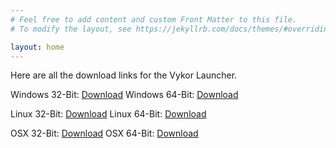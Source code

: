 ```yaml
---
# Feel free to add content and custom Front Matter to this file.
# To modify the layout, see https://jekyllrb.com/docs/themes/#overriding-theme-defaults

layout: home
---
```


<html>

<body>
	Here are all the download links for the Vykor Launcher.
<p>
	Windows 32-Bit: <a href="./downloads/VykorSetup32.exe">Download</a>
	Windows 64-Bit: <a href="./downloads/VykorSetup32.exe">Download</a>
</p>
<p>
	Linux 32-Bit: <a href="./downloads/Vykor.AppImage">Download</a>
	Linux 64-Bit: <a href="./downloads/Vykor-aarch64.AppImage">Download</a>
</p>
<p>
	OSX 32-Bit: <a href="./downloads/Vykor-x64.dmg">Download</a>
	OSX 64-Bit: <a href="./downloads/Vykor-aarch64.dmg">Download</a>
</p>
</body>

</html>